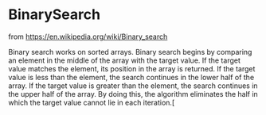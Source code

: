 # BinarySearch
from https://en.wikipedia.org/wiki/Binary_search

Binary search works on sorted arrays. Binary search begins by comparing an element in the middle of the array with the target value. If the target value matches the element, its position in the array is returned. If the target value is less than the element, the search continues in the lower half of the array. If the target value is greater than the element, the search continues in the upper half of the array. By doing this, the algorithm eliminates the half in which the target value cannot lie in each iteration.[
